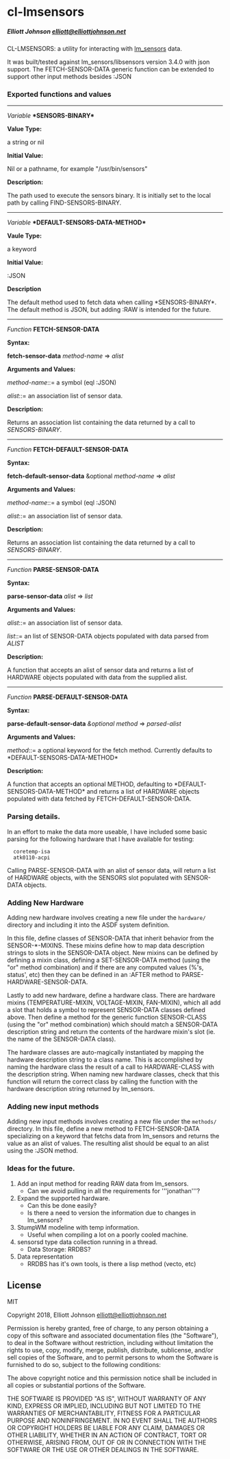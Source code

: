 # cl-lmsensors
##### _Elliott Johnson <elliott@elliottjohnson.net>_

CL-LMSENSORS: a utility for interacting with 
[lm_sensors](https://hwmon.wiki.kernel.org/) data.

It was built/tested against lm_sensors/libsensors version 3.4.0
with json support.  The FETCH-SENSOR-DATA generic function
can be extended to support other input methods besides
:JSON

### Exported functions and values

----

*Variable* **\*SENSORS-BINARY\***

**Value Type:**

a string or nil

**Initial Value:**

Nil or a pathname, for example "/usr/bin/sensors"

**Description:**

The path used to execute the sensors binary.
It is initially set to the local path by calling
FIND-SENSORS-BINARY.

---

*Variable* **\*DEFAULT-SENSORS-DATA-METHOD\***

**Vaule Type:**

a keyword

**Initial Value:**

:JSON

**Description**

The default method used to fetch data when calling
\*SENSORS-BINARY\*.  The default method is JSON, but
adding :RAW is intended for the future.

---

*Function* **FETCH-SENSOR-DATA**

**Syntax:**

**fetch-sensor-data** *method-name* => *alist*

**Arguments and Values:**

*method-name*::= a symbol (eql :JSON)

*alist*::= an association list of sensor data.

**Description:**

Returns an association list containing the
data returned by a call to *SENSORS-BINARY*.

---

*Function* **FETCH-DEFAULT-SENSOR-DATA**

**Syntax:**

**fetch-default-sensor-data** &optional *method-name* => *alist*

**Arguments and Values:**

*method-name*::= a symbol (eql :JSON)

*alist*::= an association list of sensor data.

**Description:**

Returns an association list containing the
data returned by a call to *SENSORS-BINARY*.

---

*Function* **PARSE-SENSOR-DATA**

**Syntax:**

**parse-sensor-data** *alist* => *list*

**Arguments and Values:**

*alist*::= an association list of sensor data.

*list*::= an list of SENSOR-DATA objects populated
  with data parsed from *ALIST*

**Description:**

A function that accepts an alist of sensor data
and returns a list of HARDWARE objects populated
with data from the supplied alist.

---

*Function* **PARSE-DEFAULT-SENSOR-DATA**

**Syntax:**

**parse-default-sensor-data** *&optional* *method* => *parsed-alist*

**Arguments and Values:**

*method*::= a optional keyword for the fetch method.
  Currently defaults to \*DEFAULT-SENSORS-DATA-METHOD\*

**Description:**

A function that accepts an optional METHOD, defaulting
to \*DEFAULT-SENSORS-DATA-METHOD\* and returns a list
of HARDWARE objects populated with data fetched by
FETCH-DEFAULT-SENSOR-DATA.

### Parsing details.

In an effort to make the data more useable, I have
included some basic parsing for the following hardware that
I have available for testing:

	  coretemp-isa
	  atk0110-acpi

Calling PARSE-SENSOR-DATA with an alist of sensor data, will
return a list of HARDWARE objects, with the SENSORS slot populated
with SENSOR-DATA objects.

### Adding New Hardware

Adding new hardware involves creating a new file under the ```hardware/```
directory and including it into the ASDF system definition.

In this file, define classes of SENSOR-DATA that inherit behavior from
the SENSOR-\*-MIXINS.  These mixins define how to map data description strings
to slots in the SENSOR-DATA object.  New mixins can be defined by defining a
mixin class, defining a SET-SENSOR-DATA method (using the "or"
method combination) and if there are any computed values (%'s, status', etc)
then they can be defined in an :AFTER method to PARSE-HARDWARE-SENSOR-DATA.

Lastly to add new hardware, define a hardware class.  There are hardware mixins
(TEMPERATURE-MIXIN, VOLTAGE-MIXIN, FAN-MIXIN), which all add a slot that holds
a symbol to represent SENSOR-DATA classes defined above.  Then define a
method for the generic function SENSOR-CLASS (using the "or" method combination) which should match a SENSOR-DATA description string and return the contents
of the hardware mixin's slot (ie. the name of the SENSOR-DATA class).

The hardware classes are auto-magically instantiated by mapping the hardware
description string to a class name.  This is accomplished by naming the
hardware class the result of a call to HARDWARE-CLASS with the description
string.  When naming new hardware classes, check that this function will
return the correct class by calling the function with the hardware description
string returned by lm_sensors.

### Adding new input methods

Adding new input methods involves creating a new file under the ```methods/```
directory. In this file, define a new method to FETCH-SENSOR-DATA specializing
on a keyword that fetchs data from lm_sensors and returns the value as an
alist of values.  The resulting alist should be equal to an alist using the
:JSON method.

### Ideas for the future.

1) Add an input method for reading RAW data from lm_sensors.
     * Can we avoid pulling in all the requirements for '''jonathan'''?
2) Expand the supported hardware.
     * Can this be done easily?
     * Is there a need to version the information due to changes in lm_sensors?
3) StumpWM modeline with temp information.
     * Useful when compiling a lot on a poorly cooled machine.
4) sensorsd type data collection running in a thread.
     * Data Storage: RRDBS?
5) Data representation
     * RRDBS has it's own tools, is there a lisp method (vecto, etc)

## License

MIT

Copyright 2018, Elliott Johnson <elliott@elliottjohnson.net>

Permission is hereby granted, free of charge, to any person obtaining a copy of this software and associated documentation files (the "Software"), to deal in the Software without restriction, including without limitation the rights to use, copy, modify, merge, publish, distribute, sublicense, and/or sell copies of the Software, and to permit persons to whom the Software is furnished to do so, subject to the following conditions:

The above copyright notice and this permission notice shall be included in all copies or substantial portions of the Software.

THE SOFTWARE IS PROVIDED "AS IS", WITHOUT WARRANTY OF ANY KIND, EXPRESS OR IMPLIED, INCLUDING BUT NOT LIMITED TO THE WARRANTIES OF MERCHANTABILITY, FITNESS FOR A PARTICULAR PURPOSE AND NONINFRINGEMENT. IN NO EVENT SHALL THE AUTHORS OR COPYRIGHT HOLDERS BE LIABLE FOR ANY CLAIM, DAMAGES OR OTHER LIABILITY, WHETHER IN AN ACTION OF CONTRACT, TORT OR OTHERWISE, ARISING FROM, OUT OF OR IN CONNECTION WITH THE SOFTWARE OR THE USE OR OTHER DEALINGS IN THE SOFTWARE.
